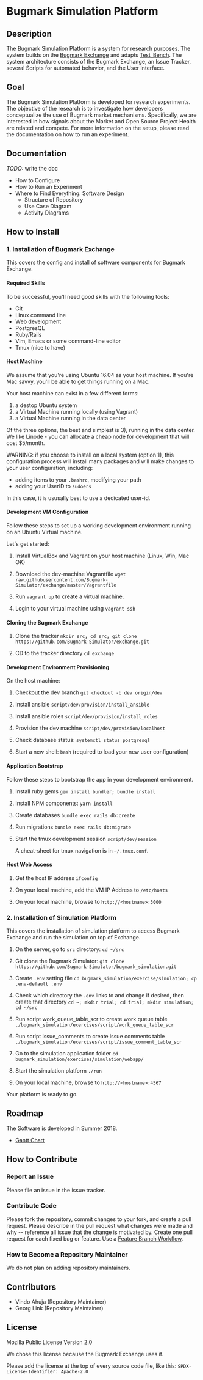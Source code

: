 # Bugmark Simulation Platform

## Description

The Bugmark Simulation Platform is a system for research purposes. The system builds on the [Bugmark Exchange](https://github.com/bugmark/exchange) and adapts [Test_Bench](https://github.com/bugmark/test_bench/). The system architecture consists of the Bugmark Exchange, an Issue Tracker, several Scripts for automated behavior, and the User Interface.

## Goal

The Bugmark Simulation Platform is developed for research experiments. The objective of the research is to investigate how developers conceptualize the use of Bugmark market mechanisms. Specifically, we are interested in how signals about the Market and Open Source Project Health are related and compete. For more information on the setup, please read the documentation on how to run an experiment.

## Documentation

_TODO:_ write the doc

  * How to Configure
  * How to Run an Experiment
  * Where to Find Everything: Software Design
    * Structure of Repository
    * Use Case Diagram
    * Activity Diagrams

## How to Install
### 1. Installation of Bugmark Exchange
This covers the config and install of software components for Bugmark
Exchange.

#### Required Skills

To be successful, you'll need good skills with the following tools:
- Git
- Linux command line
- Web development
- PostgresQL
- Ruby/Rails
- Vim, Emacs or some command-line editor
- Tmux (nice to have)

#### Host Machine

We assume that you're using Ubuntu 16.04 as your host machine.  If you're Mac
savvy, you'll be able to get things running on a Mac.

Your host machine can exist in a few different forms:
1) a destop Ubuntu system
2) a Virtual Machine running locally (using Vagrant)
3) a Virtual Machine running in the data center

Of the three options, the best and simplest is 3), running in the data center.
We like Linode - you can allocate a cheap node for development that will cost
$5/month.

WARNING: if you choose to install on a local system (option 1), this
configuration process will install many packages and will make changes to your
user configuration, including:
- adding items to your `.bashrc`, modifying your path
- adding your UserID to `sudoers`

In this case, it is ususally best to use a dedicated user-id.

#### Development VM Configuration

Follow these steps to set up a working development environment running on an
Ubuntu Virtual machine.

Let's get started:

1. Install VirtualBox and Vagrant on your host machine (Linux, Win, Mac OK)

2. Download the dev-machine Vagrantfile
   `wget raw.githubusercontent.com/Bugmark-Simulator/exchange/master/Vagrantfile`

3. Run `vagrant up` to create a virtual machine.

4. Login to your virtual machine using `vagrant ssh`

#### Cloning the Bugmark Exchange

1. Clone the tracker
   `mkdir src; cd src; git clone https://github.com/Bugmark-Simulator/exchange.git`

2. CD to the tracker directory `cd exchange`

#### Development Environment Provisioning

On the host machine:

1. Checkout the dev branch `git checkout -b dev origin/dev`

2. Install ansible `script/dev/provision/install_ansible`

3. Install ansible roles `script/dev/provision/install_roles`

4. Provision the dev machine `script/dev/provision/localhost`

5. Check database status: `systemctl status postgresql`

6. Start a new shell: `bash` (required to load your new user configuration)

#### Application Bootstrap

Follow these steps to bootstrap the app in your development environment.

1. Install ruby gems `gem install bundler; bundle install`

2. Install NPM components: `yarn install`

3. Create databases `bundle exec rails db:create`

4. Run migrations `bundle exec rails db:migrate`

5. Start the tmux development session `script/dev/session`

   A cheat-sheet for tmux navigation is in `~/.tmux.conf`.

#### Host Web Access

1. Get the host IP address `ifconfig`  

2. On your local machine, add the VM IP Address to `/etc/hosts`

3. On your local machine, browse to `http://<hostname>:3000`


### 2. Installation of Simulation Platform
This covers the installation of simulation platform to access Bugmark
Exchange and run the simulation on top of Exchange.

1. On the server, go to `src` directory: `cd ~/src`

2. Git clone the Bugmark Simulator: `git clone https://github.com/Bugmark-Simulator/bugmark_simulation.git`

3. Create `.env` setting file `cd bugmark_simulation/exercise/simulation; cp .env-default .env`

4. Check which directory the `.env` links to and change if desired, then create that directory `cd ~; mkdir trial; cd trial; mkdir simulation; cd ~/src`

5. Run script work_queue_table_scr to create work queue table `./bugmark_simulation/exercises/script/work_queue_table_scr`

6. Run script issue_comments to create issue comments table `./bugmark_simulation/exercises/script/issue_comment_table_scr`

7. Go to the simulation application folder `cd bugmark_simulation/exercises/simulation/webapp/`  

8. Start the simulation platform `./run`

9. On your local machine, browse to `http://<hostname>:4567`

Your platform is ready to go.

## Roadmap

The Software is developed in Summer 2018.

  * [Gantt Chart](https://drive.google.com/open?id=1JTQLed788ZDsbExeyMFnR5Xbcf0TYxwBxNb6ToyxRII)

## How to Contribute

### Report an Issue

Please file an issue in the issue tracker.

### Contribute Code

Please fork the repository, commit changes to your fork, and create a pull request. Please describe in the pull request what changes were made and why -- reference all issue that the change is motivated by. Create one pull request for each fixed bug or feature. Use a [Feature Branch Workflow](https://www.atlassian.com/git/tutorials/comparing-workflows/feature-branch-workflow).

### How to Become a Repository Maintainer

We do not plan on adding repository maintainers.

## Contributors

* Vindo Ahuja (Repository Maintainer)
* Georg Link (Repository Maintainer)


## License

Mozilla Public License Version 2.0

We chose this license because the Bugmark Exchange uses it.

Please add the license at the top of every source code file, like this: `SPDX-License-Identifier: Apache-2.0`
